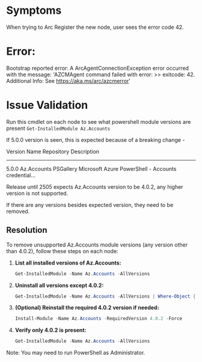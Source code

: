 # Symptoms
When trying to Arc Register the new node, user sees the error code 42.

# Error: 
Bootstrap reported error: A ArcAgentConnectionException error occurred with the message: 'AZCMAgent command failed with error:  >> exitcode: 42. Additional Info: See https://aka.ms/arc/azcmerror'

# Issue Validation
Run this cmdlet on each node to see what powershell module versions are present
`Get-InstalledModule Az.Accounts`

If 5.0.0 version is seen, this is expected because of a breaking change -

Version    Name                                Repository           Description
-------    ----                                ----------           -----------
5.0.0      Az.Accounts                         PSGallery            Microsoft Azure PowerShell - Accounts credential...

Release until 2505 expects Az.Accounts version to be 4.0.2, any higher version is not supported.

If there are any versions besides expected version, they need to be removed.


 ## Resolution
 
 To remove unsupported Az.Accounts module versions (any version other than 4.0.2), follow these steps on each node:
 
 1. **List all installed versions of Az.Accounts:**
    ```powershell
    Get-InstalledModule -Name Az.Accounts -AllVersions
    ```
 
 2. **Uninstall all versions except 4.0.2:**
    ```powershell
    Get-InstalledModule -Name Az.Accounts -AllVersions | Where-Object { $_.Version -ne '4.0.2' } | ForEach-Object { Uninstall-Module -Name Az.Accounts -RequiredVersion $_.Version -Force }
    ```
 
 3. **(Optional) Reinstall the required 4.0.2 version if needed:**
    ```powershell
    Install-Module -Name Az.Accounts -RequiredVersion 4.0.2 -Force
    ```
 
 4. **Verify only 4.0.2 is present:**
    ```powershell
    Get-InstalledModule -Name Az.Accounts -AllVersions
    ```
 
  Note: You may need to run PowerShell as Administrator.

